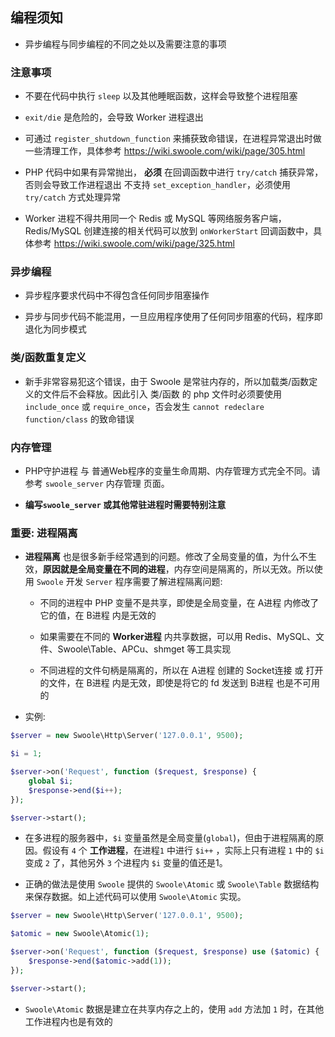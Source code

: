 ## 编程须知
* 异步编程与同步编程的不同之处以及需要注意的事项



### 注意事项
* 不要在代码中执行 `sleep` 以及其他睡眠函数，这样会导致整个进程阻塞

* `exit/die` 是危险的，会导致 Worker 进程退出

* 可通过 `register_shutdown_function` 来捕获致命错误，在进程异常退出时做一些清理工作，具体参考 https://wiki.swoole.com/wiki/page/305.html

* PHP 代码中如果有异常抛出， **必须** 在回调函数中进行 `try/catch` 捕获异常，否则会导致工作进程退出
不支持 `set_exception_handler`，必须使用 `try/catch` 方式处理异常

* Worker 进程不得共用同一个 Redis 或 MySQL 等网络服务客户端，Redis/MySQL 创建连接的相关代码可以放到 `onWorkerStart` 回调函数中，具体参考 https://wiki.swoole.com/wiki/page/325.html



### 异步编程
* 异步程序要求代码中不得包含任何同步阻塞操作

* 异步与同步代码不能混用，一旦应用程序使用了任何同步阻塞的代码，程序即退化为同步模式




### 类/函数重复定义
* 新手非常容易犯这个错误，由于 Swoole 是常驻内存的，所以加载类/函数定义的文件后不会释放。因此引入 类/函数 的 php 文件时必须要使用 `include_once` 或 `require_once`，否会发生 `cannot redeclare function/class` 的致命错误



### 内存管理
* PHP守护进程 与 普通Web程序的变量生命周期、内存管理方式完全不同。请参考 `swoole_server` 内存管理 页面。

* **编写`swoole_server` 或其他常驻进程时需要特别注意**



### 重要: 进程隔离
* **进程隔离** 也是很多新手经常遇到的问题。修改了全局变量的值，为什么不生效，**原因就是全局变量在不同的进程**，内存空间是隔离的，所以无效。所以使用 `Swoole` 开发 `Server` 程序需要了解进程隔离问题:
    * 不同的进程中 PHP 变量不是共享，即使是全局变量，在 A进程 内修改了它的值，在 B进程 内是无效的
    
    * 如果需要在不同的 **Worker进程** 内共享数据，可以用 Redis、MySQL、文件、Swoole\Table、APCu、shmget 等工具实现
    
    * 不同进程的文件句柄是隔离的，所以在 A进程 创建的 Socket连接 或 打开的文件，在 B进程 内是无效，即使是将它的 fd 发送到 B进程 也是不可用的

* 实例:
```php
$server = new Swoole\Http\Server('127.0.0.1', 9500);

$i = 1;

$server->on('Request', function ($request, $response) {
    global $i;
    $response->end($i++);
});

$server->start();
```
* 在多进程的服务器中，`$i` 变量虽然是全局变量(`global`)，但由于进程隔离的原因。假设有 `4` 个 **工作进程**，在进程`1` 中进行 `$i++` ，实际上只有进程 `1` 中的 `$i` 变成 `2` 了，其他另外 `3` 个进程内 `$i` 变量的值还是1。


* 正确的做法是使用 `Swoole` 提供的 `Swoole\Atomic` 或 `Swoole\Table` 数据结构来保存数据。如上述代码可以使用 `Swoole\Atomic` 实现。
```php
$server = new Swoole\Http\Server('127.0.0.1', 9500);

$atomic = new Swoole\Atomic(1);

$server->on('Request', function ($request, $response) use ($atomic) {
    $response->end($atomic->add(1));
});

$server->start();
```
* `Swoole\Atomic` 数据是建立在共享内存之上的，使用 `add` 方法加 `1` 时，在其他工作进程内也是有效的